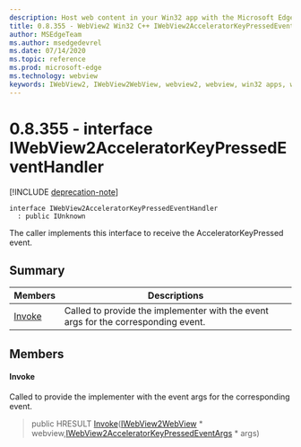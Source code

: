 ```yaml
---
description: Host web content in your Win32 app with the Microsoft Edge WebView2 control
title: 0.8.355 - WebView2 Win32 C++ IWebView2AcceleratorKeyPressedEventHandler
author: MSEdgeTeam
ms.author: msedgedevrel
ms.date: 07/14/2020
ms.topic: reference
ms.prod: microsoft-edge
ms.technology: webview
keywords: IWebView2, IWebView2WebView, webview2, webview, win32 apps, win32, edge
---
```


# 0.8.355 - interface IWebView2AcceleratorKeyPressedEventHandler 

[!INCLUDE [deprecation-note](../../includes/deprecation-note.md)]

```
interface IWebView2AcceleratorKeyPressedEventHandler
  : public IUnknown
```

The caller implements this interface to receive the AcceleratorKeyPressed event.

## Summary

 Members                        | Descriptions
--------------------------------|---------------------------------------------
[Invoke](#invoke) | Called to provide the implementer with the event args for the corresponding event.

## Members

#### Invoke 

Called to provide the implementer with the event args for the corresponding event.

> public HRESULT [Invoke](#invoke)([IWebView2WebView](IWebView2WebView.md) * webview,[IWebView2AcceleratorKeyPressedEventArgs](IWebView2AcceleratorKeyPressedEventArgs.md) * args)

